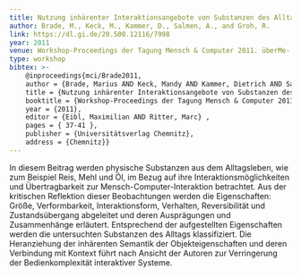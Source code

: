 ```yaml
---
title: Nutzung inhärenter Interaktionsangebote von Substanzen des Alltags
author: Brade, M., Keck, M., Kammer, D., Salmen, A., and Groh, R. 
link: https://dl.gi.de/20.500.12116/7998
year: 2011
venue: Workshop-Proceedings der Tagung Mensch & Computer 2011. überMe- DIen|ÜbeRmorgen
type: workshop
bibtex: >-
    @inproceedings{mci/Brade2011,
    author = {Brade, Marius AND Keck, Mandy AND Kammer, Dietrich AND Salmen, Angelika AND Groh, Rainer},
    title = {Nutzung inhärenter Interaktionsangebote von Substanzen des Alltags},
    booktitle = {Workshop-Proceedings der Tagung Mensch & Computer 2011. überMEDIEN|ÜBERmorgen},
    year = {2011},
    editor = {Eibl, Maximilian AND Ritter, Marc} ,
    pages = { 37-41 },
    publisher = {Universitätsverlag Chemnitz},
    address = {Chemnitz}}
---
```

In diesem Beitrag werden physische Substanzen aus dem Alltagsleben, wie zum Beispiel Reis, Mehl und Öl, im Bezug auf ihre Interaktionsmöglichkeiten und Übertragbarkeit zur Mensch-Computer-Interaktion betrachtet. Aus der kritischen Reflektion dieser Beobachtungen werden die Eigenschaften: Größe, Verformbarkeit, Interaktionsform, Verhalten, Reversibilität und Zustandsübergang abgeleitet und deren Ausprägungen und Zusammenhänge erläutert. Entsprechend der aufgestellten Eigenschaften werden die untersuchten Substanzen des Alltags klassifiziert. Die Heranziehung der inhärenten Semantik der Objekteigenschaften und deren Verbindung mit Kontext führt nach Ansicht der Autoren zur Verringerung der Bedienkomplexität interaktiver Systeme.